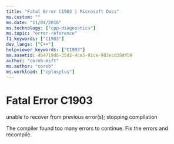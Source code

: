 ```yaml
---
title: "Fatal Error C1903 | Microsoft Docs"
ms.custom: ""
ms.date: "11/04/2016"
ms.technology: ["cpp-diagnostics"]
ms.topic: "error-reference"
f1_keywords: ["C1903"]
dev_langs: ["C++"]
helpviewer_keywords: ["C1903"]
ms.assetid: 4b4719d6-35d2-4ca5-81ce-903ecd28dfb9
author: "corob-msft"
ms.author: "corob"
ms.workload: ["cplusplus"]
---
```

# Fatal Error C1903
unable to recover from previous error(s); stopping compilation  
  
 The compiler found too many errors to continue. Fix the errors and recompile.